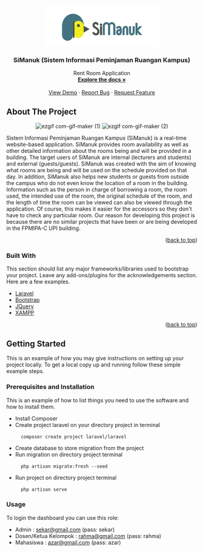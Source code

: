 <div id="top"></div>

<div align="center">
  <a href="https://github.com/azarnuzy/Rent-Room-App">
    <img src="public/img/logotext.png" alt="Logo" width="300">
  </a>

  <h3 align="center">SiManuk (Sistem Informasi Peminjaman Ruangan Kampus)</h3>

  <p align="center">
    Rent Room Application
    <br />
    <a href="https://github.com/azarnuzy/Rent-Room-App"><strong>Explore the docs »</strong></a>
    <br />
    <br />
    <a href="https://simanuk.c120.me/">View Demo</a>
    ·
    <a href="https://github.com/azarnuzy/Rent-Room-App/issues">Report Bug</a>
    ·
    <a href="https://github.com/azarnuzy/Rent-Room-App/issues">Request Feature</a>
  </p>
</div>


<!-- ABOUT THE PROJECT -->
## About The Project
<div align="center">
    
  
![ezgif com-gif-maker (1)](https://user-images.githubusercontent.com/81504019/173018483-1f6de65f-7804-4cc7-a037-1ba258bda65f.gif)
![ezgif com-gif-maker (2)](https://user-images.githubusercontent.com/81504019/173018537-71abb256-74f8-43ee-afb6-f595d6903da9.gif)
</div>
Sistem Informasi Peminjaman Ruangan Kampus (SiManuk) is a real-time website-based application. SiManuk provides room availability as well as other detailed information about the rooms being and will be provided in a building. The target users of SiManuk are internal (lecturers and students) and external (guests/guests).
SiManuk was created with the aim of knowing what rooms are being and will be used on the schedule provided on that day. In addition, SiManuk also helps new students or guests from outside the campus who do not even know the location of a room in the building. Information such as the person in charge of borrowing a room, the room used, the intended use of the room, the original schedule of the room, and the length of time the room can be viewed can also be viewed through the application. Of course, this makes it easier for the accessors so they don't have to check any particular room.
Our reason for developing this project is because there are no similar projects that have been or are being developed in the FPMIPA-C UPI building.

<p align="right">(<a href="#top">back to top</a>)</p>

### Built With

This section should list any major frameworks/libraries used to bootstrap your project. Leave any add-ons/plugins for the acknowledgements section. Here are a few examples.

* [Laravel](https://laravel.com)
* [Bootstrap](https://getbootstrap.com)
* [JQuery](https://jquery.com)
* [XAMPP](https://www.apachefriends.org/download.html)

<p align="right">(<a href="#top">back to top</a>)</p>


<!-- GETTING STARTED -->
## Getting Started

This is an example of how you may give instructions on setting up your project locally.
To get a local copy up and running follow these simple example steps.

### Prerequisites and Installation

This is an example of how to list things you need to use the software and how to install them.
* Install Composer
* Create project laravel on your directory project in terminal
  ```
    composer create project laravel/laravel 
  ```
* Create database to store migration from the project
* Run migration on directory project terminal
  ```
    php artisan migrate:fresh --seed
  ```
* Run project on directory project terminal
  ``` 
    php artisan serve
  ```
  
### Usage

To login the dashboard you can use this role:
- Admin : sekar@gmail.com (pass: sekar)
- Dosen/Ketua Kelompok : rahma@gmail.com (pass: rahma)
- Mahasiswa : azar@gmail.com (pass: azar)
